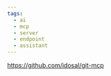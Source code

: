 ```yaml
---
tags:
  - ai
  - mcp
  - server
  - endpoint
  - assistant
---
```

https://github.com/idosal/git-mcp

